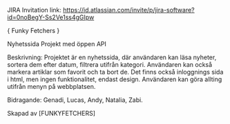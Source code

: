 JIRA Invitation link: 
https://id.atlassian.com/invite/p/jira-software?id=0noBegY-Ss2Ve1ss4gGIpw

{ Funky Fetchers }

Nyhetssida Projekt med öppen API

Beskrivning:
Projektet är en nyhetssida, där användaren kan läsa nyheter, sortera dem efter datum, filtrera utifrån kategori. Användaren kan också markera artiklar som favorit och ta bort de. Det finns också inloggnings sida i html, men ingen funktionalitet, endast design.  Användaren kan göra allting utifrån menyn på webbplatsen. 

Bidragande:
Genadi, Lucas, Andy, Natalia, Zabi.

Skapad av [FUNKYFETCHERS]